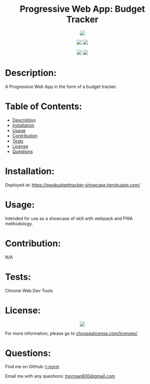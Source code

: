 # <h1 align="center">Progressive Web App: Budget Tracker</h1>

<p align="center"><img src="https://img.shields.io/badge/License-GNU GPLv3-blue?style=plastic" /></p>
<p align="center">
    <img src="https://img.shields.io/badge/Skillset-Full%20Stack%20Dev-blue?style=plastic" />
    <img src="https://img.shields.io/badge/Skillset-PWA-blue?style=plastic" />
</p>
<p align="center">
    <img src="https://img.shields.io/badge/Made%20With-MongoDB-blue?style=plastic" />
    <img src="https://img.shields.io/badge/Made%20With-Mongoose-blue?style=plastic" />
</p>

# Description:
A Progressive Web App in the form of a budget tracker.

# Table of Contents:
- [Description](#description)
- [Installation](#installation)
- [Usage](#usage)
- [Contribution](#contribution)
- [Tests](#tests)
- [License](#license)
- [Questions](#questions)

# Installation:
Deployed at: https://pwabudgettracker-showcase.herokuapp.com/

# Usage:
Intended for use as a showcase of skill with webpack and PWA methodology.

# Contribution:
N/A

# Tests:
Chrome Web Dev Tools

# License:
<p align="center"><img src="https://img.shields.io/badge/License-GNU GPLv3-blue?style=plastic" /></p>

For more information, please go to <a href="https://choosealicense.com/licenses/" target="_blank">choosealicense.com/licenses/</a>

# Questions:
Find me on GitHub: [t-norm](https://github.com/t-norm)

Email me with any questions: tnorman600@gmail.com
